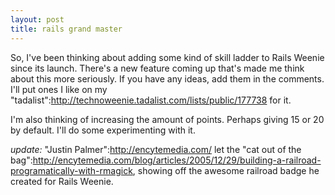 ```yaml
--- 
layout: post
title: rails grand master
---
```

So, I've been thinking about adding some kind of skill ladder to Rails Weenie since its launch.  There's a new feature coming up that's made me think about this more seriously.  If you have any ideas, add them in the comments.  I'll put ones I like on my "tadalist":http://technoweenie.tadalist.com/lists/public/177738 for it.

I'm also thinking of increasing the amount of points.  Perhaps giving 15 or 20 by default.  I'll do some experimenting with it.

*update:* "Justin Palmer":http://encytemedia.com/ let the "cat out of the bag":http://encytemedia.com/blog/articles/2005/12/29/building-a-railroad-programatically-with-rmagick, showing off the awesome railroad badge he created for Rails Weenie.  
